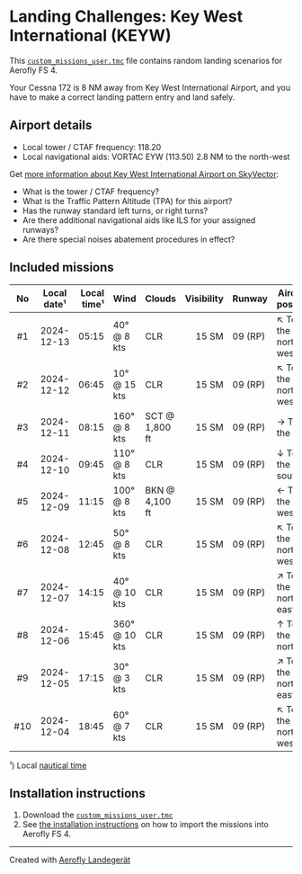 # Landing Challenges: Key West International (KEYW)

This [`custom_missions_user.tmc`](missions/custom_missions_user.tmc) file contains random landing scenarios for Aerofly FS 4.

Your Cessna 172 is 8 NM away from Key West International Airport, and you have to make a correct landing pattern entry and land safely.

## Airport details

- Local tower / CTAF frequency: 118.20
- Local navigational aids: VORTAC EYW (113.50) 2.8 NM to the north-west

Get [more information about Key West International Airport on SkyVector](https://skyvector.com/airport/KEYW):

- What is the tower / CTAF frequency?
- What is the Traffic Pattern Altitude (TPA) for this airport?
- Has the runway standard left turns, or right turns?
- Are there additional navigational aids like ILS for your assigned runways?
- Are there special noises abatement procedures in effect?

## Included missions

| No  | Local date¹ | Local time¹ | Wind          | Clouds         | Visibility | Runway  | Aircraft position    |
| :-: | ----------- | ----------: | ------------- | -------------- | ---------: | ------- | -------------------- |
| #1  | 2024-12-13  |       05:15 | 40° @ 8 kts   | CLR            |      15 SM | 09 (RP) | ↖ To the north-west |
| #2  | 2024-12-12  |       06:45 | 10° @ 15 kts  | CLR            |      15 SM | 09 (RP) | ↖ To the north-west |
| #3  | 2024-12-11  |       08:15 | 160° @ 8 kts  | SCT @ 1,800 ft |      15 SM | 09 (RP) | → To the east        |
| #4  | 2024-12-10  |       09:45 | 110° @ 8 kts  | CLR            |      15 SM | 09 (RP) | ↓ To the south       |
| #5  | 2024-12-09  |       11:15 | 100° @ 8 kts  | BKN @ 4,100 ft |      15 SM | 09 (RP) | ← To the west        |
| #6  | 2024-12-08  |       12:45 | 50° @ 8 kts   | CLR            |      15 SM | 09 (RP) | ↖ To the north-west |
| #7  | 2024-12-07  |       14:15 | 40° @ 10 kts  | CLR            |      15 SM | 09 (RP) | ↗ To the north-east |
| #8  | 2024-12-06  |       15:45 | 360° @ 10 kts | CLR            |      15 SM | 09 (RP) | ↑ To the north       |
| #9  | 2024-12-05  |       17:15 | 30° @ 3 kts   | CLR            |      15 SM | 09 (RP) | ↗ To the north-east |
| #10 | 2024-12-04  |       18:45 | 60° @ 7 kts   | CLR            |      15 SM | 09 (RP) | ↖ To the north-west |

¹) Local [nautical time](https://en.wikipedia.org/wiki/Nautical_time)

## Installation instructions

1. Download the [`custom_missions_user.tmc`](missions/custom_missions_user.tmc)
2. See [the installation instructions](https://fboes.github.io/aerofly-missions/docs/generic-installation.html) on how to import the missions into Aerofly FS 4.

---

Created with [Aerofly Landegerät](https://github.com/fboes/aerofly-patterns)
